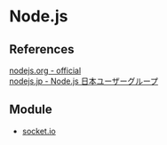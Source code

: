 Node.js
========

References
--------
[nodejs.org - official](https://nodejs.org/ja/)  
[nodejs.jp - Node.js 日本ユーザーグループ](https://nodejs.jp/)

Module
--------
- [socket.io](socketio)